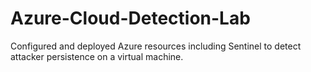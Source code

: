 # Azure-Cloud-Detection-Lab
Configured and deployed Azure resources including Sentinel to detect attacker persistence on a virtual machine.
